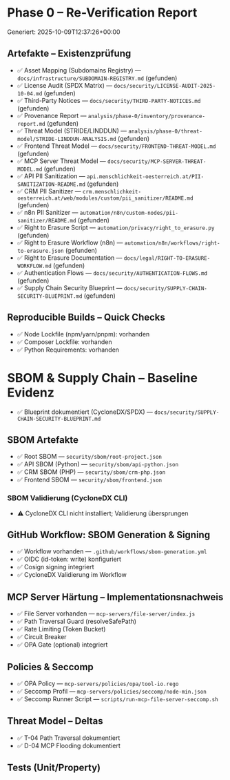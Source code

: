 # Phase 0 – Re-Verification Report
Generiert: 2025-10-09T12:37:26+00:00

## Artefakte – Existenzprüfung

- ✅ Asset Mapping (Subdomains Registry) — `docs/infrastructure/SUBDOMAIN-REGISTRY.md` (gefunden)
- ✅ License Audit (SPDX Matrix) — `docs/security/LICENSE-AUDIT-2025-10-04.md` (gefunden)
- ✅ Third-Party Notices — `docs/security/THIRD-PARTY-NOTICES.md` (gefunden)
- ✅ Provenance Report — `analysis/phase-0/inventory/provenance-report.md` (gefunden)
- ✅ Threat Model (STRIDE/LINDDUN) — `analysis/phase-0/threat-model/STRIDE-LINDDUN-ANALYSIS.md` (gefunden)
- ✅ Frontend Threat Model — `docs/security/FRONTEND-THREAT-MODEL.md` (gefunden)
- ✅ MCP Server Threat Model — `docs/security/MCP-SERVER-THREAT-MODEL.md` (gefunden)
- ✅ API PII Sanitization — `api.menschlichkeit-oesterreich.at/PII-SANITIZATION-README.md` (gefunden)
- ✅ CRM PII Sanitizer — `crm.menschlichkeit-oesterreich.at/web/modules/custom/pii_sanitizer/README.md` (gefunden)
- ✅ n8n PII Sanitizer — `automation/n8n/custom-nodes/pii-sanitizer/README.md` (gefunden)
- ✅ Right to Erasure Script — `automation/privacy/right_to_erasure.py` (gefunden)
- ✅ Right to Erasure Workflow (n8n) — `automation/n8n/workflows/right-to-erasure.json` (gefunden)
- ✅ Right to Erasure Documentation — `docs/legal/RIGHT-TO-ERASURE-WORKFLOW.md` (gefunden)
- ✅ Authentication Flows — `docs/security/AUTHENTICATION-FLOWS.md` (gefunden)
- ✅ Supply Chain Security Blueprint — `docs/security/SUPPLY-CHAIN-SECURITY-BLUEPRINT.md` (gefunden)

## Reproducible Builds – Quick Checks

- ✅ Node Lockfile (npm/yarn/pnpm): vorhanden
- ✅ Composer Lockfile: vorhanden
- ✅ Python Requirements: vorhanden

# SBOM & Supply Chain – Baseline Evidenz
- ✅ Blueprint dokumentiert (CycloneDX/SPDX) — `docs/security/SUPPLY-CHAIN-SECURITY-BLUEPRINT.md`

## SBOM Artefakte
- ✅ Root SBOM — `security/sbom/root-project.json`
- ✅ API SBOM (Python) — `security/sbom/api-python.json`
- ✅ CRM SBOM (PHP) — `security/sbom/crm-php.json`
- ✅ Frontend SBOM — `security/sbom/frontend.json`

### SBOM Validierung (CycloneDX CLI)
- ⚠️ CycloneDX CLI nicht installiert; Validierung übersprungen

## GitHub Workflow: SBOM Generation & Signing
- ✅ Workflow vorhanden — `.github/workflows/sbom-generation.yml`
- ✅ OIDC (id-token: write) konfiguriert
- ✅ Cosign signing integriert
- ✅ CycloneDX Validierung im Workflow

## MCP Server Härtung – Implementationsnachweis
- ✅ File Server vorhanden — `mcp-servers/file-server/index.js`
- ✅ Path Traversal Guard (resolveSafePath)
- ✅ Rate Limiting (Token Bucket)
- ✅ Circuit Breaker
- ✅ OPA Gate (optional) integriert

## Policies & Seccomp
- ✅ OPA Policy — `mcp-servers/policies/opa/tool-io.rego`
- ✅ Seccomp Profil — `mcp-servers/policies/seccomp/node-min.json`
- ✅ Seccomp Runner Script — `scripts/run-mcp-file-server-seccomp.sh`

## Threat Model – Deltas
- ✅ T-04 Path Traversal dokumentiert
- ✅ D-04 MCP Flooding dokumentiert

## Tests (Unit/Property)
